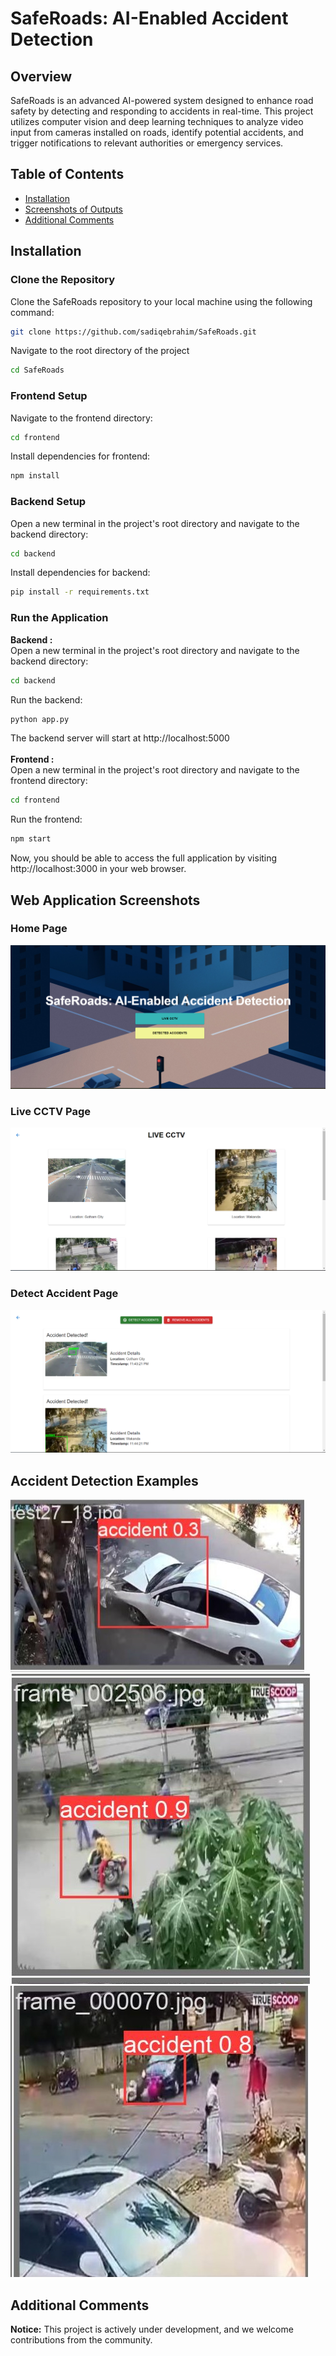 # SafeRoads: AI-Enabled Accident Detection

## Overview

SafeRoads is an advanced AI-powered system designed to enhance road safety by detecting and responding to accidents in real-time. This project utilizes computer vision and deep learning techniques to analyze video input from cameras installed on roads, identify potential accidents, and trigger notifications to relevant authorities or emergency services.

## Table of Contents

- [Installation](#installation)
- [Screenshots of Outputs](#screenshots)
- [Additional Comments](#additional-comments)

## Installation

### Clone the Repository

Clone the SafeRoads repository to your local machine using the following command:
```bash
git clone https://github.com/sadiqebrahim/SafeRoads.git
```

Navigate to the root directory of the project
```bash
cd SafeRoads
```

### Frontend Setup

Navigate to the frontend directory:
```bash
cd frontend
```

Install dependencies for frontend:
```bash
npm install
```

### Backend Setup
Open a new terminal in the project's root directory and navigate to the backend directory:
```bash
cd backend
```

Install dependencies for backend:
```bash
pip install -r requirements.txt
```

### Run the Application
<b>Backend : </b><br/>
Open a new terminal in the project's root directory and navigate to the backend directory:
```bash
cd backend
```
Run the backend:
```bash
python app.py
```
The backend server will start at http://localhost:5000<br/><br/>
<b>Frontend : </b><br/>
Open a new terminal in the project's root directory and navigate to the frontend directory:
```bash
cd frontend
```
Run the frontend:
```bash
npm start
```
Now, you should be able to access the full application by visiting http://localhost:3000 in your web browser.


## Web Application Screenshots

### Home Page
![S1](https://github.com/sadiqebrahim/SafeRoads/blob/main/readme/home.png?raw=true)
### Live CCTV Page 
![S2](https://github.com/sadiqebrahim/SafeRoads/blob/main/readme/live-cctv.png?raw=true)
### Detect Accident Page
![S3](https://github.com/sadiqebrahim/SafeRoads/blob/main/readme/detect-accident.png?raw=true)


## Accident Detection Examples<br>
![S4](https://github.com/sadiqebrahim/SafeRoads/blob/main/readme/pred1.jpg?raw=true)
![S5](https://github.com/sadiqebrahim/SafeRoads/blob/main/readme/pred2.jpg?raw=true)
![S6](https://github.com/sadiqebrahim/SafeRoads/blob/main/readme/pred3.jpg?raw=true)

## Additional Comments

**Notice:** This project is actively under development, and we welcome contributions from the community.

